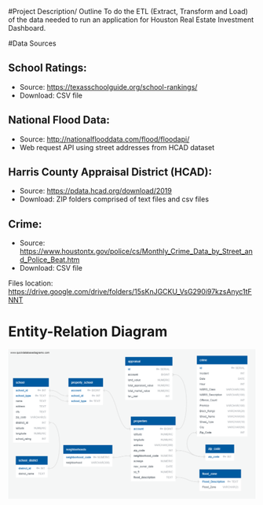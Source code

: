 #Project Description/ Outline
To do the ETL (Extract, Transform and Load) of the data needed to run an application for Houston Real Estate Investment Dashboard.


#Data Sources

## School Ratings: 
  *	Source: https://texasschoolguide.org/school-rankings/ 
  *	Download: CSV file
  
## National Flood Data: 
  *	Source: http://nationalflooddata.com/flood/floodapi/ 
  *	Web request API using street addresses from HCAD dataset
  
## Harris County Appraisal District (HCAD): 
  *	Source: https://pdata.hcad.org/download/2019
  *	Download: ZIP folders comprised of text files and csv files
  
## Crime:
  *	Source: https://www.houstontx.gov/police/cs/Monthly_Crime_Data_by_Street_and_Police_Beat.htm
  *	Download: CSV file


Files location: https://drive.google.com/drive/folders/15sKnJGCKU_VsG290i97kzsAnyc1tFNNT 

# Entity-Relation Diagram 
![Figure](ETL_Project_ERD.png)
